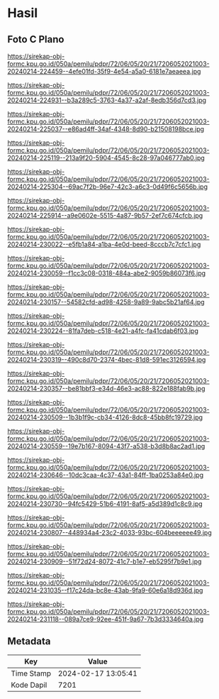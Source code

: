 # Hasil

## Foto C Plano

https://sirekap-obj-formc.kpu.go.id/050a/pemilu/pdpr/72/06/05/20/21/7206052021003-20240214-224459--4efe01fd-35f9-4e54-a5a0-6181e7aeaeea.jpg

https://sirekap-obj-formc.kpu.go.id/050a/pemilu/pdpr/72/06/05/20/21/7206052021003-20240214-224931--b3a289c5-3763-4a37-a2af-8edb356d7cd3.jpg

https://sirekap-obj-formc.kpu.go.id/050a/pemilu/pdpr/72/06/05/20/21/7206052021003-20240214-225037--e86ad4ff-34af-4348-8d90-b21508198bce.jpg

https://sirekap-obj-formc.kpu.go.id/050a/pemilu/pdpr/72/06/05/20/21/7206052021003-20240214-225119--213a9f20-5904-4545-8c28-97a046777ab0.jpg

https://sirekap-obj-formc.kpu.go.id/050a/pemilu/pdpr/72/06/05/20/21/7206052021003-20240214-225304--69ac7f2b-96e7-42c3-a6c3-0d49f6c5656b.jpg

https://sirekap-obj-formc.kpu.go.id/050a/pemilu/pdpr/72/06/05/20/21/7206052021003-20240214-225914--a9e0602e-5515-4a87-9b57-2ef7c674cfcb.jpg

https://sirekap-obj-formc.kpu.go.id/050a/pemilu/pdpr/72/06/05/20/21/7206052021003-20240214-230022--e5fb1a84-a1ba-4e0d-beed-8cccb7c7cfc1.jpg

https://sirekap-obj-formc.kpu.go.id/050a/pemilu/pdpr/72/06/05/20/21/7206052021003-20240214-230059--f1cc3c08-0318-484a-abe2-9059b86073f6.jpg

https://sirekap-obj-formc.kpu.go.id/050a/pemilu/pdpr/72/06/05/20/21/7206052021003-20240214-230157--54582cfd-ad98-4258-9a89-9abc5b21af64.jpg

https://sirekap-obj-formc.kpu.go.id/050a/pemilu/pdpr/72/06/05/20/21/7206052021003-20240214-230224--81fa7deb-c518-4e21-a4fc-fa41cdab6f03.jpg

https://sirekap-obj-formc.kpu.go.id/050a/pemilu/pdpr/72/06/05/20/21/7206052021003-20240214-230319--490c8d70-2374-4bec-81d8-591ec3126594.jpg

https://sirekap-obj-formc.kpu.go.id/050a/pemilu/pdpr/72/06/05/20/21/7206052021003-20240214-230357--be81bbf3-e34d-46e3-ac88-822e188fab9b.jpg

https://sirekap-obj-formc.kpu.go.id/050a/pemilu/pdpr/72/06/05/20/21/7206052021003-20240214-230509--1b3b1f9c-cb34-4126-8dc8-45bb8fc19729.jpg

https://sirekap-obj-formc.kpu.go.id/050a/pemilu/pdpr/72/06/05/20/21/7206052021003-20240214-230559--19e7b167-8094-43f7-a538-b3d8b8ac2ad1.jpg

https://sirekap-obj-formc.kpu.go.id/050a/pemilu/pdpr/72/06/05/20/21/7206052021003-20240214-230646--10dc3caa-4c37-43a1-84ff-1ba0253a84e0.jpg

https://sirekap-obj-formc.kpu.go.id/050a/pemilu/pdpr/72/06/05/20/21/7206052021003-20240214-230730--94fc5429-51b6-4191-8af5-a5d389d1c8c9.jpg

https://sirekap-obj-formc.kpu.go.id/050a/pemilu/pdpr/72/06/05/20/21/7206052021003-20240214-230807--448934a4-23c2-4033-93bc-604beeeeee49.jpg

https://sirekap-obj-formc.kpu.go.id/050a/pemilu/pdpr/72/06/05/20/21/7206052021003-20240214-230909--51f72d24-8072-41c7-b1e7-eb5295f7b9e1.jpg

https://sirekap-obj-formc.kpu.go.id/050a/pemilu/pdpr/72/06/05/20/21/7206052021003-20240214-231035--f17c24da-bc8e-43ab-9fa9-60e6a18d936d.jpg

https://sirekap-obj-formc.kpu.go.id/050a/pemilu/pdpr/72/06/05/20/21/7206052021003-20240214-231118--089a7ce9-92ee-451f-9a67-7b3d3334640a.jpg


## Metadata

| Key        | Value               |
| ---------- | ------------------- |
| Time Stamp | 2024-02-17 13:05:41 |
| Kode Dapil | 7201                |



